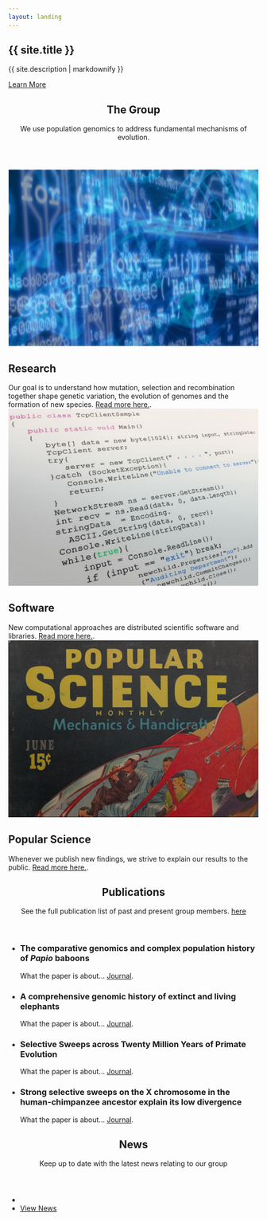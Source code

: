 ```yaml
---
layout: landing
---
```

<!-- Banner -->
<section id="banner">
<div class="inner">
<h2>{{ site.title }}</h2>
<p>{{ site.description | markdownify }}</p>
</div>
<a href="#one" class="more scrolly">Learn More</a>
</section>

<!-- One -->
<section id="one" class="wrapper style1 special">
<div class="inner">
<header class="major">
<h2>The Group</h2>
<p>We use population genomics to address fundamental mechanisms of evolution.</p>
</header>
</div>
</section>

<!-- Two -->
<section id="two" class="wrapper alt style2">
<section class="spotlight">
<div class="image"><img src="images/research.png" /></div><div class="content">
<h2>Research</h2>
Our goal is to understand how mutation, selection and recombination together shape genetic variation, the evolution of genomes and the formation of new species. <a href="research.html">Read more here.</a>.
</div>
</section>
<section class="spotlight">
<div class="image"><img src="images/code.png" /></div><div class="content">
<h2>Software</h2>
New computational approaches are distributed scientific software and libraries. <a href="software.html">Read more here.</a>.
</div>
</section>
<section class="spotlight">
<div class="image"><img src="images/popular.png" /></div><div class="content">
<h2>Popular Science</h2>
Whenever we publish new findings, we strive to explain our results to the public. <a href="popular_science.html">Read more here.</a>.
</div>
</section>
</section>

<!-- Three -->
<section id="three" class="wrapper style3 special">
<div class="inner">
<header class="major">
<h2>Publications</h2>
<p>See the full publication list of past and present group members. <a href="publications.html">here</a></p>
</header>
<ul class="features">
<li class="icon fa-newspaper-o">
<h3>The comparative genomics and complex population history of <em>Papio</em> baboons</h3>
What the paper is about... <a href="https://doi.org/">Journal</a>.
</li>
<li class="icon fa-newspaper-o">
<h3>A comprehensive genomic history of extinct and living elephants</h3>
What the paper is about...  <a href="https://doi.org/">Journal</a>.
</li>
<li class="icon fa-newspaper-o">
<h3>Selective Sweeps across Twenty Million Years of Primate Evolution</h3>
What the paper is about... <a href="https://doi.org/">Journal</a>.
</li>
<li class="icon fa-newspaper-o">
<h3>Strong selective sweeps on the X chromosome in the human-chimpanzee ancestor explain its low divergence</h3>
What the paper is about...  <a href="https://doi.org/">Journal</a>.
</li>
</ul>
</div>
</section>

<!-- CTA -->
<section id="cta" class="wrapper style4">
<div class="inner">
<header>
<h2>News</h2>
<p>Keep up to date with the latest news relating to our group</p>
</header>
<ul class="actions vertical">
<li></li>
<li><a href="news.html" class="button fit">View News</a></li>
</ul>
</div>
</section>